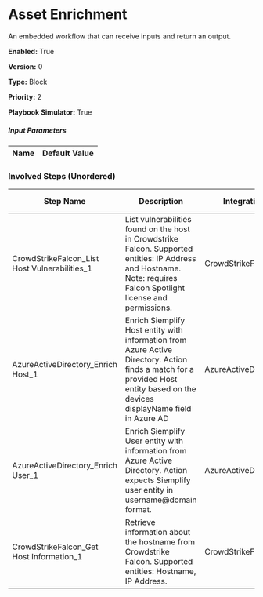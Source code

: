 # Asset Enrichment
An embedded workflow that can receive inputs and return an output.



**Enabled:** True

**Version:** 0

**Type:** Block

**Priority:** 2

**Playbook Simulator:** True


##### Input Parameters
|Name|Default Value|
|----|-------------|


### Involved Steps (Unordered)
|Step Name|Description|Integration|Original Action|
|---------|-----------|-----------|---------------|
|CrowdStrikeFalcon_List Host Vulnerabilities_1|List vulnerabilities found on the host in Crowdstrike Falcon. Supported entities: IP Address and Hostname. Note: requires Falcon Spotlight license and permissions. |CrowdStrikeFalcon|List Host Vulnerabilities|
|AzureActiveDirectory_Enrich Host_1|Enrich Siemplify Host entity with information from Azure Active Directory. Action finds a match for a provided Host entity based on the devices displayName field in Azure AD|AzureActiveDirectory|Enrich Host|
|AzureActiveDirectory_Enrich User_1|Enrich Siemplify User entity with information from Azure Active Directory. Action expects Siemplify user entity in username@domain format.|AzureActiveDirectory|Enrich User|
|CrowdStrikeFalcon_Get Host Information_1|Retrieve information about the hostname from Crowdstrike Falcon. Supported entities: Hostname, IP Address.|CrowdStrikeFalcon|Get Host Information|

